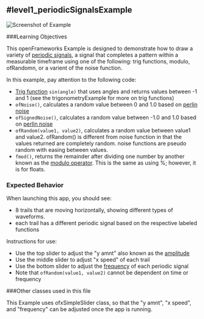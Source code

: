 #level1_periodicSignalsExample
--
![Screenshot of Example](periodicSignalsExample.png)

###Learning Objectives

This openFrameworks Example is designed to demonstrate how to draw a variety of [periodic signals](periodicSignalsExample), a signal that completes a pattern within a measurable timeframe using one of the following: trig functions, modulo, ofRandomn, or a varient of the noise function. 

In this example, pay attention to the following code: 

* [Trig function](https://en.wikipedia.org/wiki/Trigonometric_functions) ```sin(angle)``` that uses angles and returns values between -1 and 1 (see the trigonometryExample for more on trig functions)
*  ```ofNoise()```, calculates a random value between 0 and 1.0 based on [perlin noise](https://en.wikipedia.org/wiki/Perlin_noise) 
*  ```ofSignedNoise()```, calculates a random value between -1.0 and 1.0 based on [perlin noise](https://en.wikipedia.org/wiki/Perlin_noise) 
*  ```ofRandom(value1, value2)```, calculates a random value between value1 and value2. ofRandom() is different from noise function in that the values returned are completely random. noise functions are pseudo random with easing between values. 
*  ```fmod()```, returns the remainder after dividing one number by another known as the [modulo operator](https://en.wikipedia.org/wiki/Modulo_operation). This is the same as using %; however, it is for floats. 


### Expected Behavior

When launching this app, you should see:

* 8 trails that are moving horizontally, showing different types of waveforms.
* each trail has a different periodic signal based on the respective labeled functions

Instructions for use:

* Use the top slider to adjust the "y amnt" also known as the [amplitude](https://en.wikipedia.org/wiki/Amplitude)
* Use the middle slider to adjust "x speed" of each trail
* Use the bottom slider to adjust the [frequency](https://en.wikipedia.org/wiki/Frequency) of each periodic signal
* Note that ```ofRandom(value1, value2)``` cannot be dependent on time or frequency

###Other classes used in this file

This Example uses ofxSimpleSlider class, so that the "y amnt", "x speed", and "frequency" can be adjusted once the app is running. 



